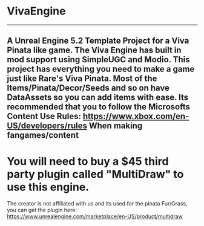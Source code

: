 # VivaEngine
---
A Unreal Engine 5.2 Template Project for a Viva Pinata like game.
The Viva Engine has built in mod support using SimpleUGC and Modio.
This project has everything you need to make a game just like Rare's Viva Pinata.
Most of the Items/Pinata/Decor/Seeds and so on have DataAssets so you can add items with ease.
Its recommended that you to follow the Microsofts Content Use Rules: https://www.xbox.com/en-US/developers/rules When making fangames/content
---
# You will need to buy a $45 third party plugin called "MultiDraw" to use this engine. 
The creator is not affiliated with us and its used for the pinata Fur/Grass, you can get the plugin here: https://www.unrealengine.com/marketplace/en-US/product/multidraw
